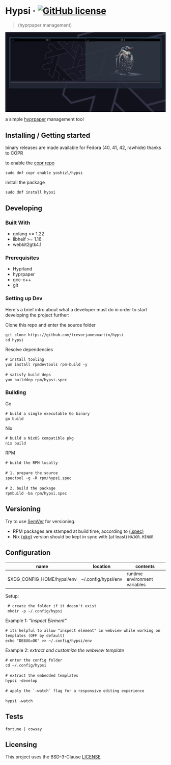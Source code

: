 

# Hypsi &middot; [![GitHub license](https://img.shields.io/badge/license-BSD_3_Clause-green.svg?style=flat-square)](https://github.com/trevorjamesmartin/hypsi/blob/master/LICENSE)
> (hyprpaper management)

<img src="./assets/hypsi-webview.jpg" alt="Screenshot of the project" align="top">

a simple [hyprpaper](https://wiki.hyprland.org/Hypr-Ecosystem/hyprpaper/) management tool

## Installing / Getting started

binary releases are made available for Fedora (40, 41, 42, rawhide) thanks to COPR


to enable the [copr repo](https://copr.fedorainfracloud.org/coprs/yoshizl/hypsi/)
```shell
sudo dnf copr enable yoshizl/hypsi
```
install the package
```shell
sudo dnf install hypsi
```


## Developing

### Built With
- golang >= 1.22
- libheif >= 1.16
- webkit2gtk4.1

### Prerequisites
- Hyprland
- hyprpaper
- gcc-c++
- git

### Setting up Dev

Here's a brief intro about what a developer must do in order to start developing
the project further:


Clone this repo and enter the source folder
```shell
git clone https://github.com/trevorjamesmartin/hypsi
cd hypsi
```

Resolve dependencies
```shell
# install tooling
yum install rpmdevtools rpm-build -y

# satisfy build deps
yum builddep rpm/hypsi.spec        
```

### Building

Go
```shell
# build a single executable Go binary
go build
```

Nix
```shell
# build a NixOS compatible pkg
nix build
```

RPM
```shell
# build the RPM locally

# 1. prepare the source
spectool -g -R rpm/hypsi.spec
    
# 2. build the package
rpmbuild -ba rpm/hypsi.spec
```

## Versioning

Try to use [SemVer](http://semver.org/) for versioning.
+ RPM packages are stamped at build time, according to [(.spec)](../rpm/hypsi.spec)
+ Nix [(pkg)](../nix/package.nix) version should be kept in sync with (at least) `MAJOR.MINOR`

## Configuration

| name           | location              | contents |
|----------------|----------------------|---------|
|$XDG_CONFIG_HOME/hypsi/env | ~/.config/hypsi/env| runtime environment variables |

Setup:
```shell
 # create the folder if it doesn't exist
 mkdir -p ~/.config/hypsi
```
Example 1: <i>"Inspect Element"</i>
 ```shell
 # its helpful to allow "inspect element" in webview while working on templates (OFF by default)
 echo "DEBUG=OK" >> ~/.config/hypsi/env
 ```

Example 2: <i>extract and customize the webview template</i>
```shell
# enter the config folder
cd ~/.config/hypsi

# extract the embedded templates
hypsi -develop

# apply the `-watch` flag for a responsive editing experience

hypsi -watch
```

## Tests

```shell
fortune | cowsay
```

## Licensing

This project uses the BSD-3-Clause [LICENSE](https://github.com/trevorjamesmartin/hypsi/blob/master/LICENSE)